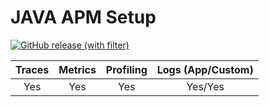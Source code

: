 # JAVA APM Setup

[![GitHub release (with filter)](https://img.shields.io/github/v/release/middleware-labs/opentelemetry-java-instrumentation?label=javaagent)](https://github.com/middleware-labs/opentelemetry-java-instrumentation)

|  Traces  |  Metrics  |  Profiling  |  Logs (App/Custom)  |
|:--------:|:---------:|:-----------:|:-------------------:|
|   Yes    |    Yes    |     Yes     |       Yes/Yes       |
